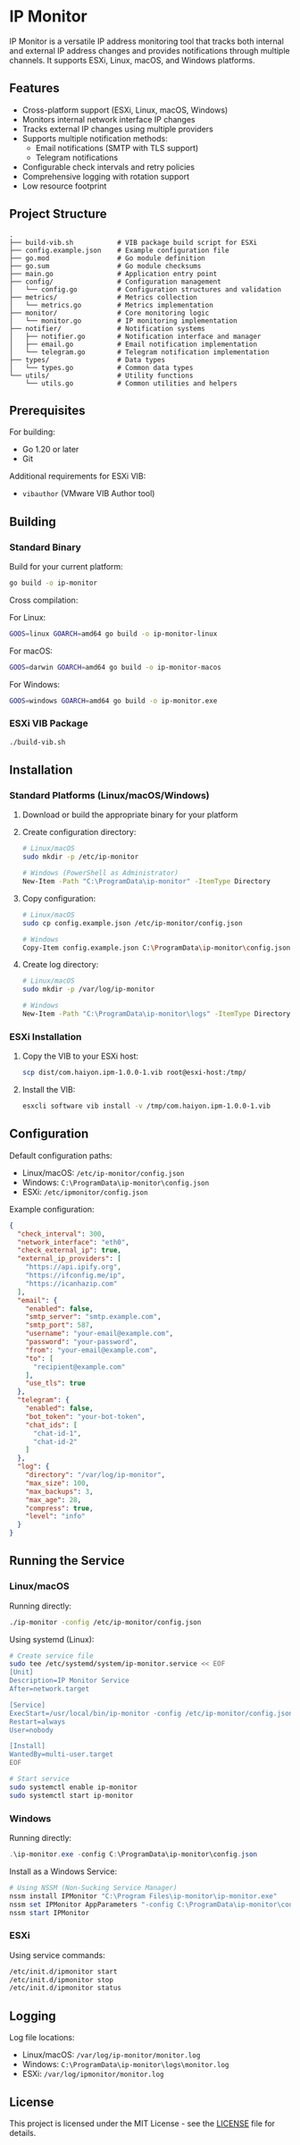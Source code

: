 # IP Monitor

IP Monitor is a versatile IP address monitoring tool that tracks both internal and external IP address changes and
provides notifications through multiple channels. It supports ESXi, Linux, macOS, and Windows platforms.

## Features

- Cross-platform support (ESXi, Linux, macOS, Windows)
- Monitors internal network interface IP changes
- Tracks external IP changes using multiple providers
- Supports multiple notification methods:
  - Email notifications (SMTP with TLS support)
  - Telegram notifications
- Configurable check intervals and retry policies
- Comprehensive logging with rotation support
- Low resource footprint

## Project Structure

```text
.
├── build-vib.sh           # VIB package build script for ESXi
├── config.example.json    # Example configuration file
├── go.mod                 # Go module definition
├── go.sum                 # Go module checksums
├── main.go                # Application entry point
├── config/                # Configuration management
│   └── config.go          # Configuration structures and validation
├── metrics/               # Metrics collection
│   └── metrics.go         # Metrics implementation
├── monitor/               # Core monitoring logic
│   └── monitor.go         # IP monitoring implementation
├── notifier/              # Notification systems
│   ├── notifier.go        # Notification interface and manager
│   ├── email.go           # Email notification implementation
│   └── telegram.go        # Telegram notification implementation
├── types/                 # Data types
│   └── types.go           # Common data types
└── utils/                 # Utility functions
    └── utils.go           # Common utilities and helpers
```

## Prerequisites

For building:

- Go 1.20 or later
- Git

Additional requirements for ESXi VIB:

- `vibauthor` (VMware VIB Author tool)

## Building

### Standard Binary

Build for your current platform:

```bash
go build -o ip-monitor
```

Cross compilation:

For Linux:

```bash
GOOS=linux GOARCH=amd64 go build -o ip-monitor-linux
```

For macOS:

```bash
GOOS=darwin GOARCH=amd64 go build -o ip-monitor-macos
```

For Windows:

```bash
GOOS=windows GOARCH=amd64 go build -o ip-monitor.exe
```

### ESXi VIB Package

```bash
./build-vib.sh
```

## Installation

### Standard Platforms (Linux/macOS/Windows)

1. Download or build the appropriate binary for your platform
2. Create configuration directory:

   ```bash
   # Linux/macOS
   sudo mkdir -p /etc/ip-monitor

   # Windows (PowerShell as Administrator)
   New-Item -Path "C:\ProgramData\ip-monitor" -ItemType Directory
   ```

3. Copy configuration:

   ```bash
   # Linux/macOS
   sudo cp config.example.json /etc/ip-monitor/config.json

   # Windows
   Copy-Item config.example.json C:\ProgramData\ip-monitor\config.json
   ```

4. Create log directory:

   ```bash
   # Linux/macOS
   sudo mkdir -p /var/log/ip-monitor

   # Windows
   New-Item -Path "C:\ProgramData\ip-monitor\logs" -ItemType Directory
   ```

### ESXi Installation

1. Copy the VIB to your ESXi host:

   ```bash
   scp dist/com.haiyon.ipm-1.0.0-1.vib root@esxi-host:/tmp/
   ```

2. Install the VIB:

   ```bash
   esxcli software vib install -v /tmp/com.haiyon.ipm-1.0.0-1.vib
   ```

## Configuration

Default configuration paths:

- Linux/macOS: `/etc/ip-monitor/config.json`
- Windows: `C:\ProgramData\ip-monitor\config.json`
- ESXi: `/etc/ipmonitor/config.json`

Example configuration:

```json
{
  "check_interval": 300,
  "network_interface": "eth0",
  "check_external_ip": true,
  "external_ip_providers": [
    "https://api.ipify.org",
    "https://ifconfig.me/ip",
    "https://icanhazip.com"
  ],
  "email": {
    "enabled": false,
    "smtp_server": "smtp.example.com",
    "smtp_port": 587,
    "username": "your-email@example.com",
    "password": "your-password",
    "from": "your-email@example.com",
    "to": [
      "recipient@example.com"
    ],
    "use_tls": true
  },
  "telegram": {
    "enabled": false,
    "bot_token": "your-bot-token",
    "chat_ids": [
      "chat-id-1",
      "chat-id-2"
    ]
  },
  "log": {
    "directory": "/var/log/ip-monitor",
    "max_size": 100,
    "max_backups": 3,
    "max_age": 28,
    "compress": true,
    "level": "info"
  }
}
```

## Running the Service

### Linux/macOS

Running directly:

```bash
./ip-monitor -config /etc/ip-monitor/config.json
```

Using systemd (Linux):

```bash
# Create service file
sudo tee /etc/systemd/system/ip-monitor.service << EOF
[Unit]
Description=IP Monitor Service
After=network.target

[Service]
ExecStart=/usr/local/bin/ip-monitor -config /etc/ip-monitor/config.json
Restart=always
User=nobody

[Install]
WantedBy=multi-user.target
EOF

# Start service
sudo systemctl enable ip-monitor
sudo systemctl start ip-monitor
```

### Windows

Running directly:

```powershell
.\ip-monitor.exe -config C:\ProgramData\ip-monitor\config.json
```

Install as a Windows Service:

```powershell
# Using NSSM (Non-Sucking Service Manager)
nssm install IPMonitor "C:\Program Files\ip-monitor\ip-monitor.exe"
nssm set IPMonitor AppParameters "-config C:\ProgramData\ip-monitor\config.json"
nssm start IPMonitor
```

### ESXi

Using service commands:

```bash
/etc/init.d/ipmonitor start
/etc/init.d/ipmonitor stop
/etc/init.d/ipmonitor status
```

## Logging

Log file locations:

- Linux/macOS: `/var/log/ip-monitor/monitor.log`
- Windows: `C:\ProgramData\ip-monitor\logs\monitor.log`
- ESXi: `/var/log/ipmonitor/monitor.log`

## License

This project is licensed under the MIT License - see the [LICENSE](LICENSE) file for details.
